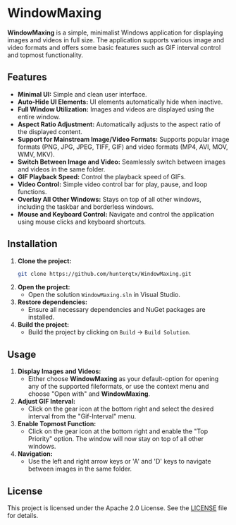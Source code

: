 # WindowMaxing

**WindowMaxing** is a simple, minimalist Windows application for displaying images and videos in full size. The application supports various image and video formats and offers some basic features such as GIF interval control and topmost functionality.

## Features

- **Minimal UI:** Simple and clean user interface.
- **Auto-Hide UI Elements:** UI elements automatically hide when inactive.
- **Full Window Utilization:** Images and videos are displayed using the entire window.
- **Aspect Ratio Adjustment:** Automatically adjusts to the aspect ratio of the displayed content.
- **Support for Mainstream Image/Video Formats:** Supports popular image formats (PNG, JPG, JPEG, TIFF, GIF) and video formats (MP4, AVI, MOV, WMV, MKV).
- **Switch Between Image and Video:** Seamlessly switch between images and videos in the same folder.
- **GIF Playback Speed:** Control the playback speed of GIFs.
- **Video Control:** Simple video control bar for play, pause, and loop functions.
- **Overlay All Other Windows:** Stays on top of all other windows, including the taskbar and borderless windows.
- **Mouse and Keyboard Control:** Navigate and control the application using mouse clicks and keyboard shortcuts.

## Installation

1. **Clone the project:**
   ```sh
   git clone https://github.com/hunterqtx/WindowMaxing.git
   ```
2. **Open the project:**
   - Open the solution `WindowMaxing.sln` in Visual Studio.
3. **Restore dependencies:**
   - Ensure all necessary dependencies and NuGet packages are installed.
4. **Build the project:**
   - Build the project by clicking on `Build` -> `Build Solution`.

## Usage

1. **Display Images and Videos:**
   - Either choose **WindowMaxing** as your default-option for opening any of the supported fileformats, or use the context menu and choose "Open with" and **WindowMaxing**.
2. **Adjust GIF Interval:**
   - Click on the gear icon at the bottom right and select the desired interval from the "Gif-Interval" menu.
3. **Enable Topmost Function:**
   - Click on the gear icon at the bottom right and enable the "Top Priority" option. The window will now stay on top of all other windows.
4. **Navigation:**
   - Use the left and right arrow keys or 'A' and 'D' keys to navigate between images in the same folder.

## License

This project is licensed under the Apache 2.0 License. See the [LICENSE](LICENSE) file for details.
